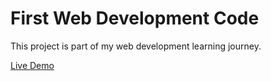 # First Web Development Code

This project is part of my web development learning journey.

[Live Demo](https://leeeshart.github.io/My-Wed-development-journey/first%20web%20development%20code/)
